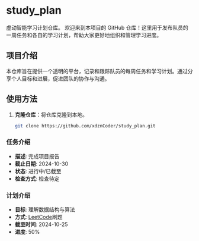 # study_plan
虚动智能学习计划仓库。
欢迎来到本项目的 GitHub 仓库！这里用于发布队员的一周任务和各自的学习计划，帮助大家更好地组织和管理学习进度。

## 项目介绍

本仓库旨在提供一个透明的平台，记录和跟踪队员的每周任务和学习计划。通过分享个人目标和进展，促进团队的协作与沟通。

## 使用方法

1. **克隆仓库**：将仓库克隆到本地。
   ```bash
   git clone https://github.com/xdznCoder/study_plan.git

### 任务介绍
- **描述**: 完成项目报告
- **截止日期**: 2024-10-30
- **状态**: 进行中/已截至
- **检查方式**: 检查待定

### 计划介绍
- **目标**: 理解数据结构与算法
- **方式**: [LeetCode](https://leetcode.com)刷题
- **截至时间**: 2024-10-25
- **进度**: 50%

